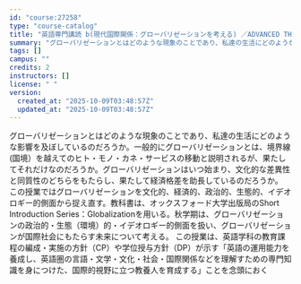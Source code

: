 ```yaml
---
id: "course:27258"
type: "course-catalog"
title: "英語専門講読 b(現代国際関係：グローバリゼーションを考える) ／ADVANCED THEMATIC READING (B)"
summary: "グローバリゼーションとはどのような現象のことであり、私達の生活にどのような影響を及ぼしているのだろうか。一般的にグローバリゼーションとは、境界線(国境）を越えてのヒト・モノ・カネ・サービスの移動と説明されるが、果たしてそれだけなのだろうか。…"
tags: []
campus: ""
credits: 2
instructors: []
license: " "
version:
  created_at: "2025-10-09T03:48:57Z"
  updated_at: "2025-10-09T03:48:57Z"
---
```


グローバリゼーションとはどのような現象のことであり、私達の生活にどのような影響を及ぼしているのだろうか。一般的にグローバリゼーションとは、境界線(国境）を越えてのヒト・モノ・カネ・サービスの移動と説明されるが、果たしてそれだけなのだろうか。グローバリゼーションはいつ始まり、文化的な差異性と同質性のどちらをもたらし、果たして経済格差を助長しているのだろうか。 この授業ではグローバリゼーションを文化的、経済的、政治的、生態的、イデオロギー的側面から捉え直す。教科書は、オックスフォード大学出版局のShort Introduction Series：Globalizationを用いる。秋学期は、グローバリゼーションの政治的・生態（環境）的・イデオロギー的側面を扱い、グローバリゼーションが国際社会にもたらす未来について考える。 この授業は、英語学科の教育課程の編成・実施の方針（CP）や学位授与方針（DP）が示す「英語の運用能力を養成し、英語圏の言語・文学・文化・社会・国際関係などを理解すための専門知識を身につけた、国際的視野に立つ教養人を育成する」ことを念頭におく
